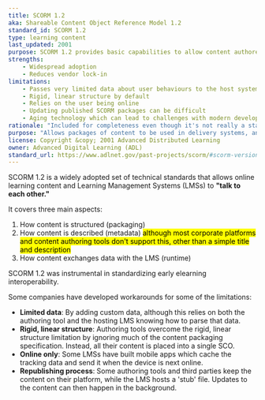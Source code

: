 ```yaml
---
title: SCORM 1.2
aka: Shareable Content Object Reference Model 1.2
standard_id: SCORM 1.2
type: learning content
last_updated: 2001
purpose: SCORM 1.2 provides basic capabilities to allow content authored in one system to work within a separate delivery system.
strengths:
    - Widespread adoption
    - Reduces vendor lock-in
limitations:
    - Passes very limited data about user behaviours to the host system
    - Rigid, linear structure by default
    - Relies on the user being online
    - Updating published SCORM packages can be difficult
    - Aging technology which can lead to challenges with modern development practices and browser security
rationale: "Included for completeness even though it's not really a standard, and is a legacy specification. SCORM 1.2 is the most widely used of the available content packaging methods."
purpose: "Allows packages of content to be used in delivery systems, and their usage tracked by the host system."
license: Copyright &copy; 2001 Advanced Distributed Learning
owner: Advanced Digital Learning (ADL)
standard_url: https://www.adlnet.gov/past-projects/scorm/#scorm-versions-and-resources
---
```

SCORM 1.2 is a widely adopted set of technical standards that allows online learning content and Learning Management Systems (LMSs) to **"talk to each other."** 

It covers three main aspects:

1. How content is structured (packaging)
2. How content is described (metadata) <mark>although most corporate platforms and content authoring tools don't support this, other than a simple title and description</mark>
3. How content exchanges data with the LMS (runtime)

SCORM 1.2 was instrumental in standardizing early elearning interoperability.

Some companies have developed workarounds for some of the limitations:

- **Limited data**: By adding custom data, although this relies on both the authoring tool and the hosting LMS knowing how to parse that data.
- **Rigid, linear structure**: Authoring tools overcome the rigid, linear structure limitation by ignoring much of the content packaging specification. Instead, all their content is placed into a single SCO.
- **Online only**: Some LMSs have built mobile apps which cache the tracking data and send it when the device is next online.
- **Republishing process**: Some authoring tools and third parties keep the content on their platform, while the LMS hosts a 'stub' file. Updates to the content can then happen in the background.